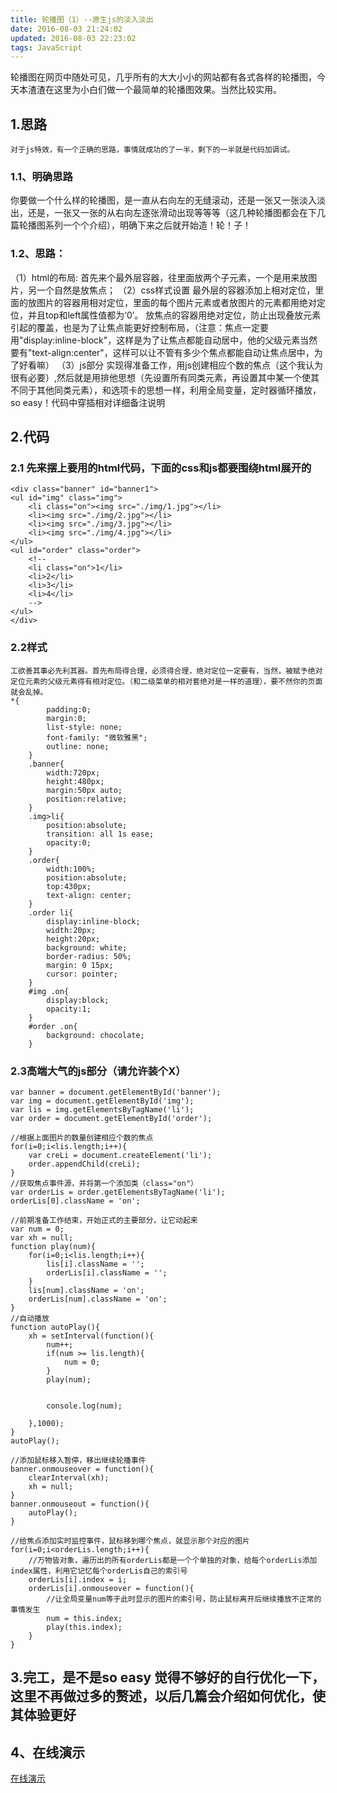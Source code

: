 ```yaml
---
title: 轮播图（1）--原生js的淡入淡出
date: 2016-08-03 21:24:02
updated: 2016-08-03 22:23:02
tags: JavaScript
---
```


轮播图在网页中随处可见，几乎所有的大大小小的网站都有各式各样的轮播图，今天本渣渣在这里为小白们做一个最简单的轮播图效果。当然比较实用。


<!--more-->


## 1.思路
	对于js特效，有一个正确的思路，事情就成功的了一半，剩下的一半就是代码加调试。
### 1.1、明确思路
你要做一个什么样的轮播图，是一直从右向左的无缝滚动，还是一张又一张淡入淡出，还是，一张又一张的从右向左逐张滑动出现等等等（这几种轮播图都会在下几篇轮播图系列一个个介绍），明确下来之后就开始造！轮！子！
### 1.2、思路：
（1）html的布局:
首先来个最外层容器，往里面放两个子元素，一个是用来放图片，另一个自然是放焦点；
（2）css样式设置
最外层的容器添加上相对定位，里面的放图片的容器用相对定位，里面的每个图片元素或者放图片的元素都用绝对定位，并且top和left属性值都为‘0’。
放焦点的容器用绝对定位，防止出现叠放元素引起的覆盖，也是为了让焦点能更好控制布局，（注意：焦点一定要用"display:inline-block"，这样是为了让焦点都能自动居中，他的父级元素当然要有"text-align:center"，这样可以让不管有多少个焦点都能自动让焦点居中，为了好看嘛）
（3）js部分
实现得准备工作，用js创建相应个数的焦点（这个我认为很有必要）,然后就是用排他思想（先设置所有同类元素，再设置其中某一个使其不同于其他同类元素），和选项卡的思想一样，利用全局变量，定时器循环播放，so easy！代码中穿插相对详细备注说明
## 2.代码
### 2.1 先来摆上要用的html代码，下面的css和js都要围绕html展开的
	<div class="banner" id="banner1">
	<ul id="img" class="img">
		<li class="on"><img src="./img/1.jpg"></li>
		<li><img src="./img/2.jpg"></li>
		<li><img src="./img/3.jpg"></li>
		<li><img src="./img/4.jpg"></li>
	</ul>
	<ul id="order" class="order">
		<!--
		<li class="on">1</li>
		<li>2</li>
		<li>3</li>
		<li>4</li>
		-->
	</ul>
	</div>
### 2.2样式
	工欲善其事必先利其器。首先布局得合理，必须得合理，绝对定位一定要有，当然，被赋予绝对定位元素的父级元素得有相对定位。（和二级菜单的相对套绝对是一样的道理），要不然你的页面就会乱掉。
	*{
			padding:0;
			margin:0;
			list-style: none;
			font-family: "微软雅黑";
			outline: none;
		}
		.banner{
			width:720px;
			height:480px;
			margin:50px auto;
			position:relative;
		}
		.img>li{
			position:absolute;
			transition: all 1s ease;
			opacity:0;
		}
		.order{
			width:100%;
			position:absolute;
			top:430px;
			text-align: center;
		}
		.order li{
			display:inline-block;
			width:20px;
			height:20px;
			background: white;
			border-radius: 50%;
			margin: 0 15px;
			cursor: pointer;
		}
		#img .on{
			display:block;
			opacity:1;
		}
		#order .on{
			background: chocolate;
		}
### 2.3高端大气的js部分（请允许装个X）
	var banner = document.getElementById('banner');
	var img = document.getElementById('img');
	var lis = img.getElementsByTagName('li');
	var order = document.getElementById('order');

	//根据上面图片的数量创建相应个数的焦点
	for(i=0;i<lis.length;i++){
		var creLi = document.createElement('li');
		order.appendChild(creLi);	
	}
	//获取焦点事件源，并将第一个添加类（class="on"）
	var orderLis = order.getElementsByTagName('li');
	orderLis[0].className = 'on';

	//前期准备工作结束，开始正式的主要部分，让它动起来
	var num = 0; 
	var xh = null;
	function play(num){
		for(i=0;i<lis.length;i++){
			lis[i].className = '';
			orderLis[i].className = '';
		}
		lis[num].className = 'on';
		orderLis[num].className = 'on';
	}
	//自动播放
	function autoPlay(){
		xh = setInterval(function(){
			num++;
			if(num >= lis.length){
				num = 0;
			}
			play(num);
			
			
			console.log(num);
			
		},1000);
	}
	autoPlay();

	//添加鼠标移入暂停，移出继续轮播事件
	banner.onmouseover = function(){
		clearInterval(xh);
		xh = null;
	}
	banner.onmouseout = function(){
		autoPlay();
	}

	//给焦点添加实时监控事件，鼠标移到哪个焦点，就显示那个对应的图片
	for(i=0;i<orderLis.length;i++){
		//万物皆对象，遍历出的所有orderLis都是一个个单独的对象，给每个orderLis添加index属性，利用它记忆每个orderLis自己的索引号
		orderLis[i].index = i;
		orderLis[i].onmouseover = function(){
			//让全局变量num等于此时显示的图片的索引号，防止鼠标离开后继续播放不正常的事情发生
			num = this.index;
			play(this.index);
		}
	}
	
## 3.完工，是不是so easy 觉得不够好的自行优化一下，这里不再做过多的赘述，以后几篇会介绍如何优化，使其体验更好
## 4、在线演示
[在线演示](http://www.magicyou.cn/resource/20160803)